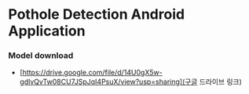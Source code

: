 # Pothole Detection Android Application

### Model download
* [https://drive.google.com/file/d/14U0gX5w-gdlvQvTw08CU7JSpJqI4PsuX/view?usp=sharing](구글 드라이브 링크)